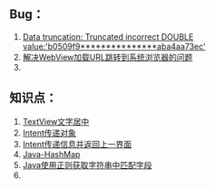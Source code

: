 ## Bug：

1. [Data truncation: Truncated incorrect DOUBLE  value:'b0509f9\*\*\*\*\*\*\*\*\*\*\*\*\*\*\*aba4aa73ec'](https://blog.csdn.net/id19870510/article/details/6259472)
2. [解决WebView加载URL跳转到系统浏览器的问题](https://blog.csdn.net/yy1300326388/article/details/43965493)
3. 



## 知识点：

1. [TextView文字居中](https://blog.csdn.net/dearbaba_8520/article/details/80688460)
2. [Intent传递对象](https://blog.csdn.net/weixin_37418246/article/details/80739882)
3. [Intent传递信息并返回上一界面](https://www.cnblogs.com/gzyx/p/11509676.html)
4. [Java-HashMap](https://yikun.github.io/2015/04/01/Java-HashMap工作原理及实现/)
5. [Java使用正则获取字符串中匹配字段](https://juejin.im/post/5b8e47b56fb9a019ca2e8d5a)
6. 
